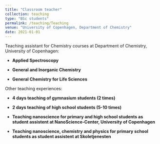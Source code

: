 ```yaml
---
title: "Classroom teacher"
collection: teaching
type: "BSc students"
permalink: /teaching/Teaching
venue: "University of Copenhagen, Department of Chemistry"
date: 2021-01-01
---
```


Teaching assistant for Chemistry courses at Department of Chemistry, University of Copenhagen:

* **Applied Spectroscopy**

* **General and Inorganic Chemistry**

* **General Chemistry for Life Sciences**


Other teaching experiences:

* **4 days teaching of gymnasium students (2 times)**

* **2 days teaching of high school students (5-10 times)**

* **Teaching nanoscience for primary and high school students as student assistent at NanoScience-Center, University of Copenhagen**

* **Teaching nanoscience, chemistry and physics for primary school students as student assistent at Skoletjenesten**